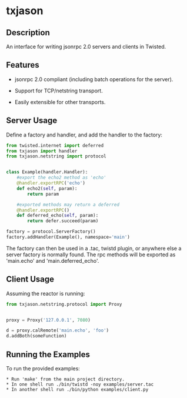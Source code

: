 txjason
============


Description
-----------

An interface for writing jsonrpc 2.0 servers and clients in Twisted.


Features
--------

* jsonrpc 2.0 compliant (including batch operations for the server).

* Support for TCP/netstring transport.

* Easily extensible for other transports.


Server Usage
------------

Define a factory and handler, and add the handler to the factory:

```python
from twisted.internet import deferred
from txjason import handler
from txjason.netstring import protocol


class Example(handler.Handler):
    #export the echo2 method as 'echo'
    @handler.exportRPC('echo')
    def echo2(self, param):
        return param

    #exported methods may return a deferred
    @handler.exportRPC()
    def deferred_echo(self, param):
        return defer.succeed(param)

factory = protocol.ServerFactory()
factory.addHandler(Example(), namespace='main')
```

The factory can then be used in a .tac, twistd plugin, or anywhere else a server factory
is normally found. The rpc methods will be exported as 'main.echo' and 'main.deferred_echo'.


Client Usage
------------

Assuming the reactor is running:

```python
from txjason.netstring.protocol import Proxy


proxy = Proxy('127.0.0.1', 7080)

d = proxy.calRemote('main.echo', 'foo')
d.addBoth(someFunction)
```

Running the Examples
--------------------

To run the provided examples:

	* Run 'make' from the main project directory.
    * In one shell run ./bin/twistd -noy examples/server.tac
    * In another shell run ./bin/python examples/client.py
